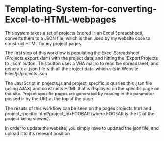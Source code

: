 # Templating-System-for-converting-Excel-to-HTML-webpages
This system takes a set of projects (stored in an Excel Spreadsheet), converts them to a JSON file, which is then used by my website code to construct HTML for my project pages. 

The first step of this workflow is populating the Excel Spreadsheet (Projects_export.xlsm) with the project data, and hitting the 'Export Projects to .json' button.
This button uses a VBA macro to read the spreadsheet, and generate a .json file with all the project data, which sits in Website Files/js/projects.json

The JavaScript in projects.js and project_specific.js queries this .json file (using AJAX) and constructs HTML that is displayed on the specific page on the site. Project specific pages are generated by reading in the parameter passed in by the URL at the top of the page. 

The results of this workflow can be seen on the pages projects.html and project_specific.html?project_id=FOOBAR (where FOOBAR is the ID of the project being viewed). 

In order to update the website, you simply have to updated the json file, and upload it to it's relevant position. 
